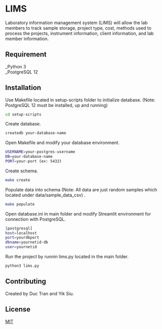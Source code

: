 # LIMS

Laboratory information management system (LIMS) will allow the lab members to track sample storage, project type, cost, methods used to process the projects, instrument information, client information, and lab member information. 

## Requirement
_Python 3\
_PostgreSQL 12

## Installation

Use Makefile located in setup-scripts folder to initialize database.
(Note: PostgreSQL 12 must be installed, up and running)
```bash
cd setup-scripts
```

Create database.
```bash
createdb your-database-name
```

Open Makefile and modify your database environment.
```bash
USERNAME=your-postgres-username
DB=your-database-name
PORT=your-port (ex: 5432)
```

Create schema.
```bash
make create
```

Populate data into schema (Note: All data are just random samples which located under data/sample_data_csv) .
```bash
make populate
```
Open database.ini in main folder and modify Streamlit environment for connection with PostgreSQL.
```bash
[postgresql]
host=localhost
port=yourdbport
dbname=yournetid-db
user=yournetid
```

Run the project by runnin lims.py located in the main folder.
```bash
python3 lims.py
```

## Contributing
Created by Duc Tran and Yik Siu.

## License
[MIT](https://choosealicense.com/licenses/mit/)
